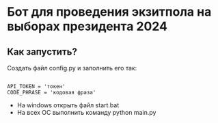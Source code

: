 <h1>Бот для проведения экзитпола на выборах президента 2024</h1>

<h2>Как запустить?</h2>
<p>Создать файл config.py и заполнить его так:</p>
<code>
API_TOKEN = 'токен'
CODE_PHRASE = 'кодовая фраза'
</code>

<ul>
<li>На windows открыть файл start.bat</li>
<li>На всех ОС выполнить команду python main.py</li>
</ul>